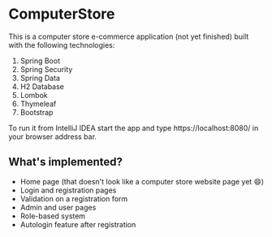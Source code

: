 # ComputerStore
This is a computer store e-commerce application (not yet finished) built with the following technologies:
1. Spring Boot 
2. Spring Security 
3. Spring Data
4. H2 Database
5. Lombok
6. Thymeleaf
7. Bootstrap

To run it from IntelliJ IDEA start the app and type https://localhost:8080/ in your browser address bar.

## What's implemented?
+ Home page (that doesn't look like a computer store website page yet 😄)
+ Login and registration pages
+ Validation on a registration form
+ Admin and user pages
+ Role-based system
+ Autologin feature after registration
